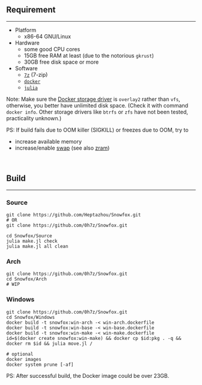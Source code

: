 
##	Requirement
*****
+	Platform
	-	x86-64 GNU/Linux
+	Hardware
	-	some good CPU cores
	-	15GB free RAM at least (due to the notorious `gkrust`)
	-	30GB free disk space or more
+	Software
	-	[`7z`][7z] (7-zip)
	-	[`docker`][dk]
	-	[`julia`][jl]

Note: Make sure the [Docker storage driver] is `overlay2` rather than `vfs`, otherwise, you better have unlimited disk space.
(Check it with command `docker info`. Other storage drivers like `btrfs` or `zfs` have not been tested, practicality unknown.)

PS: If build fails due to OOM killer (SIGKILL) or freezes due to OOM, try to
+	increase available memory
+	increase/enable [swap] (see also [zram])

<br />

##	Build
*****

###	Source
```shell
git clone https://github.com/Heptazhou/Snowfox.git
# OR
git clone https://github.com/0h7z/Snowfox.git

cd Snowfox/Source
julia make.jl check
julia make.jl all clean
```

###	Arch
```shell
git clone https://github.com/0h7z/Snowfox.git
cd Snowfox/Arch
# WIP
```

###	Windows
```shell
git clone https://github.com/0h7z/Snowfox.git
cd Snowfox/Windows
docker build -t snowfox:win-arch -< win-arch.dockerfile
docker build -t snowfox:win-base -< win-base.dockerfile
docker build -t snowfox:win-make -< win-make.dockerfile
id=$(docker create snowfox:win-make) && docker cp $id:pkg . -q && docker rm $id && julia move.jl /

# optional
docker images
docker system prune [-af]
```
PS: After successful build, the Docker image could be over 23GB.

<br />

[Docker storage driver]: https://docs.docker.com/storage/storagedriver/select-storage-driver/

[swap]: https://wiki.archlinux.org/title/Swap
[zram]: https://wiki.archlinux.org/title/Zram

[7z]: https://aur.archlinux.org/packages/7-zip-full
[dk]: https://archlinux.org/packages/extra/x86_64/docker/
[jl]: https://archlinux.org/packages/extra/x86_64/julia/

